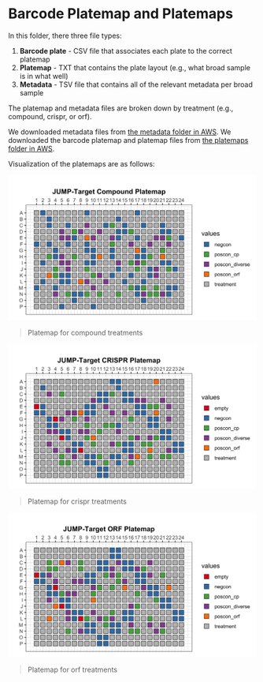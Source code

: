 # Barcode Platemap and Platemaps

In this folder, there three file types:

1. **Barcode plate** - CSV file that associates each plate to the correct platemap
2. **Platemap** - TXT that contains the plate layout (e.g., what broad sample is in what well)
3. **Metadata** - TSV file that contains all of the relevant metadata per broad sample

The platemap and metadata files are broken down by treatment (e.g., compound, crispr, or orf).

We downloaded metadata files from [the metadata folder in AWS](https://cellpainting-gallery.s3.amazonaws.com/index.html#cpg0000-jump-pilot/source_4/workspace/metadata/external_metadata/).
We downloaded the barcode platemap and platemap files from [the platemaps folder in AWS](https://cellpainting-gallery.s3.amazonaws.com/index.html#cpg0000-jump-pilot/source_4/workspace/metadata/platemaps/2020_11_04_CPJUMP1/).

Visualization of the platemaps are as follows:

![compound_platemap](./ex_figures/JUMP_compound_platemap.png)
> Platemap for compound treatments

![crispr_platemap](./ex_figures/JUMP_crispr_platemap.png)
> Platemap for crispr treatments

![orf_platemap](./ex_figures/JUMP_orf_platemap.png)
> Platemap for orf treatments
